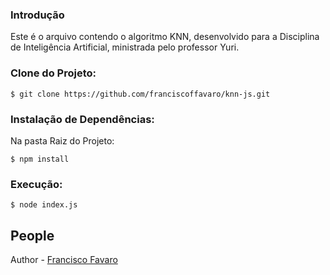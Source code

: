 
### Introdução
Este é o arquivo contendo o algoritmo KNN, desenvolvido para a Disciplina de Inteligência Artificial, ministrada pelo professor Yuri. 

### Clone do Projeto:

```
$ git clone https://github.com/franciscoffavaro/knn-js.git
```

### Instalação de Dependências:
Na pasta Raiz do Projeto:
```
$ npm install
```

### Execução:
```
$ node index.js
```
## People

Author - [Francisco Favaro](franciscoffavaro@gmail.com)
